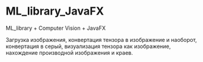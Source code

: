 # ML_library_JavaFX
ML_library + Computer Vision + JavaFX

Загрузка изображения, конвертация тензора в изображение и наоборот,  
конвертация в серый, визуализация тензора как изображение, нахождение производной изображения и краев. 
